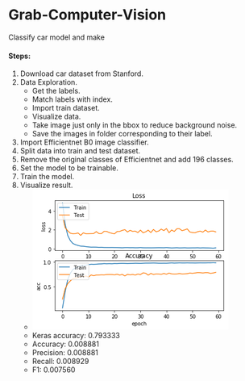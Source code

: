 # Grab-Computer-Vision
Classify car model and make

#### Steps:<br>
1. Download car dataset from Stanford.<br>
2. Data Exploration.
    - Get the labels.
    - Match labels with index.
    - Import train dataset.
    - Visualize data.
    - Take image just only in the bbox to reduce background noise.
    - Save the images in folder corresponding to their label.
3. Import Efficientnet B0 image classifier.
4. Split data into train and test dataset.
5. Remove the original classes of Efficientnet and add 196 classes.
6. Set the model to be trainable.
7. Train the model.
8. Visualize result.
    - ![Loss and Accuracy](loss_acc.png)
    - Keras accuracy: 0.793333<br>
    - Accuracy: 0.008881<br>
    - Precision: 0.008881<br>
    - Recall: 0.008929<br>
    - F1: 0.007560<br>
